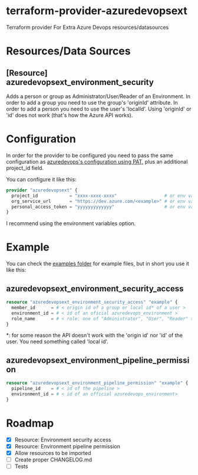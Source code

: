 # terraform-provider-azuredevopsext
Terraform provider For Extra Azure Devops resources/datasources 

# Resources/Data Sources
## [Resource] azuredevopsext_environment_security
Adds a person or group as Administrator/User/Reader of an Environment.
In order to add a group you need to use the group's 'originId' attribute.
In order to add a person you need to use the user's 'localId'. Using 'originId' or 'id' does not work (that's how the Azure API works).

# Configuration
In order for the provider to be configured you need to pass the same configuration as [azuredevops's configuration using PAT](https://registry.terraform.io/providers/microsoft/azuredevops/latest/docs/guides/authenticating_using_the_personal_access_token), plus an additional project_id field.

You can configure it like this:
```terraform
provider "azuredevopsext" {
  project_id            = "xxxx-xxxx-xxxx"                  # or env var AZDO_PROJECT_ID
  org_service_url       = "https://dev.azure.com/<example>" # or env var AZDO_ORG_SERVICE_URL
  personal_access_token = "yyyyyyyyyyyyy"                   # or env var AZDO_PERSONAL_ACCESS_TOKEN
}
```

I recommend using the environment variables option.

# Example
You can check the [examples folder](examples/) for example files, but in short you use it like this:
## azuredevopsext_environment_security_access
```terraform
resource "azuredevopsext_environment_security_access" "example" {
  member_id      = # < origin id of a group or local id* of a user >
  environment_id = # < id of an oficial azuredevops_environment >
  role_name      = # < role: one of "Administrator", "User", "Reader" >
}
```
*: for some reason the API doesn't work with the 'origin id' nor 'id' of the user. You need something called 'local id'.

## azuredevopsext_environment_pipeline_permission
```terraform
resource "azuredevopsext_environment_pipeline_permission" "example" {
  pipeline_id    = # < id of the pipeline >
  environment_id = # < id of an official azuredevops_environment>
}
```

# Roadmap
- [X] Resource: Environment security access
- [X] Resource: Environment pipeline permission
- [X] Allow resources to be imported
- [ ] Create proper CHANGELOG.md
- [ ] Tests
